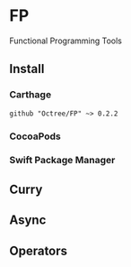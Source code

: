 # FP

Functional Programming Tools

## Install

### Carthage


```
github "Octree/FP" ~> 0.2.2
```

### CocoaPods


### Swift Package Manager




## Curry


## Async


## Operators